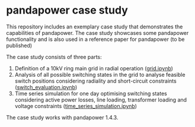 # pandapower case study

This repository includes an exemplary case study that demonstrates the capabilities of pandapower.
The case study showcases some pandapower functionality and is also used in a reference paper for pandapower (to be published)

The case study consists of three parts:
1. Definition of a 10kV ring main grid in radial operation ([grid.ipynb](grid.ipynb))
2. Analysis of all possible switching states in the grid to analyse feasible switch positions considering radiality and short-circuit constraints ([switch_evaluation.ipynb](switch_evaluation.ipynb))
3. Time series simulation for one day optimising switching states considering active power losses, line loading, transformer loading and voltage constraints ([time_series_simulation.ipynb](time_series_simulation.ipynb))

The case study works with pandapower 1.4.3.
